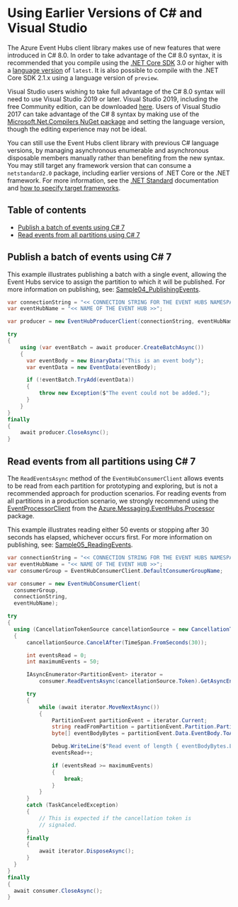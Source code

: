 # Using Earlier Versions of C# and Visual Studio

The Azure Event Hubs client library makes use of new features that were introduced in C# 8.0.  In order to take advantage of the C# 8.0 syntax, it is recommended that you compile using the [.NET Core SDK](https://dotnet.microsoft.com/download) 3.0 or higher with a [language version](https://docs.microsoft.com/dotnet/csharp/language-reference/configure-language-version#override-a-default) of `latest`.  It is also possible to compile with the .NET Core SDK 2.1.x using a language version of `preview`.   

  Visual Studio users wishing to take full advantage of the C# 8.0 syntax will need to use Visual Studio 2019 or later.  Visual Studio 2019, including the free Community edition, can be downloaded [here](https://visualstudio.microsoft.com).  Users of Visual Studio 2017 can take advantage of the C# 8 syntax by making use of the [Microsoft.Net.Compilers NuGet package](https://www.nuget.org/packages/Microsoft.Net.Compilers/) and setting the language version, though the editing experience may not be ideal.

  You can still use the Event Hubs client library with previous C# language versions, by managing asynchronous enumerable and asynchronous disposable members manually rather than benefiting from the new syntax.  You may still target any framework version that can consume a `netstandard2.0` package, including earlier versions of .NET Core or the .NET framework.  For more information, see the [.NET Standard](https://docs.microsoft.com/dotnet/standard/net-standard) documentation and [how to specify target frameworks](https://docs.microsoft.com/dotnet/standard/frameworks#how-to-specify-target-frameworks).  
  
  ## Table of contents

- [Publish a batch of events using C# 7](#publish-a-batch-of-events-using-c-7)
- [Read events from all partitions using C# 7](#read-events-from-all-partitions-using-c-7)

## Publish a batch of events using C# 7
  
This example illustrates publishing a batch with a single event, allowing the Event Hubs service to assign the partition to which it will be published.  For more information on publishing, see:  [Sample04_PublishingEvents](https://github.com/Azure/azure-sdk-for-net/tree/main/sdk/eventhub/Azure.Messaging.EventHubs/samples/Sample04_PublishingEvents.md).
  
```C# Snippet:EventHubs_Sample07_Publish
var connectionString = "<< CONNECTION STRING FOR THE EVENT HUBS NAMESPACE >>";
var eventHubName = "<< NAME OF THE EVENT HUB >>";

var producer = new EventHubProducerClient(connectionString, eventHubName);

try
{
    using (var eventBatch = await producer.CreateBatchAsync())
    {
      var eventBody = new BinaryData("This is an event body");
      var eventData = new EventData(eventBody);

      if (!eventBatch.TryAdd(eventData))
      {
          throw new Exception($"The event could not be added.");
      }
    }
}
finally
{
    await producer.CloseAsync();
}
```

## Read events from all partitions using C# 7

The `ReadEventsAsync` method of the `EventHubConsumerClient` allows events to be read from each partition for prototyping and exploring, but is not a recommended approach for production scenarios.  For reading events from all partitions in a production scenario, we strongly recommend using the [EventProcessorClient](https://github.com/Azure/azure-sdk-for-net/tree/main/sdk/eventhub/Azure.Messaging.EventHubs.Processor/samples) from the [Azure.Messaging.EventHubs.Processor](https://www.nuget.org/packages/Azure.Messaging.EventHubs.Processor) package.

This example illustrates reading either 50 events or stopping after 30 seconds has elapsed, whichever occurs first.  For more information on publishing, see:  [Sample05_ReadingEvents](https://github.com/Azure/azure-sdk-for-net/tree/main/sdk/eventhub/Azure.Messaging.EventHubs/samples/Sample05_ReadingEvents.md).

  ```C# Snippet:EventHubs_Sample07_ReadAllPartitions
var connectionString = "<< CONNECTION STRING FOR THE EVENT HUBS NAMESPACE >>";
var eventHubName = "<< NAME OF THE EVENT HUB >>";
var consumerGroup = EventHubConsumerClient.DefaultConsumerGroupName;

var consumer = new EventHubConsumerClient(
    consumerGroup,
    connectionString,
    eventHubName);

try
{
    using (CancellationTokenSource cancellationSource = new CancellationTokenSource())
    {
        cancellationSource.CancelAfter(TimeSpan.FromSeconds(30));

        int eventsRead = 0;
        int maximumEvents = 50;

        IAsyncEnumerator<PartitionEvent> iterator =
            consumer.ReadEventsAsync(cancellationSource.Token).GetAsyncEnumerator();

        try
        {
            while (await iterator.MoveNextAsync())
            {
                PartitionEvent partitionEvent = iterator.Current;
                string readFromPartition = partitionEvent.Partition.PartitionId;
                byte[] eventBodyBytes = partitionEvent.Data.EventBody.ToArray();

                Debug.WriteLine($"Read event of length { eventBodyBytes.Length } from { readFromPartition }");
                eventsRead++;

                if (eventsRead >= maximumEvents)
                {
                    break;
                }
            }
        }
        catch (TaskCanceledException)
        {
            // This is expected if the cancellation token is
            // signaled.
        }
        finally
        {
            await iterator.DisposeAsync();
        }
    }
}
finally
{
    await consumer.CloseAsync();
}
```
  
  

